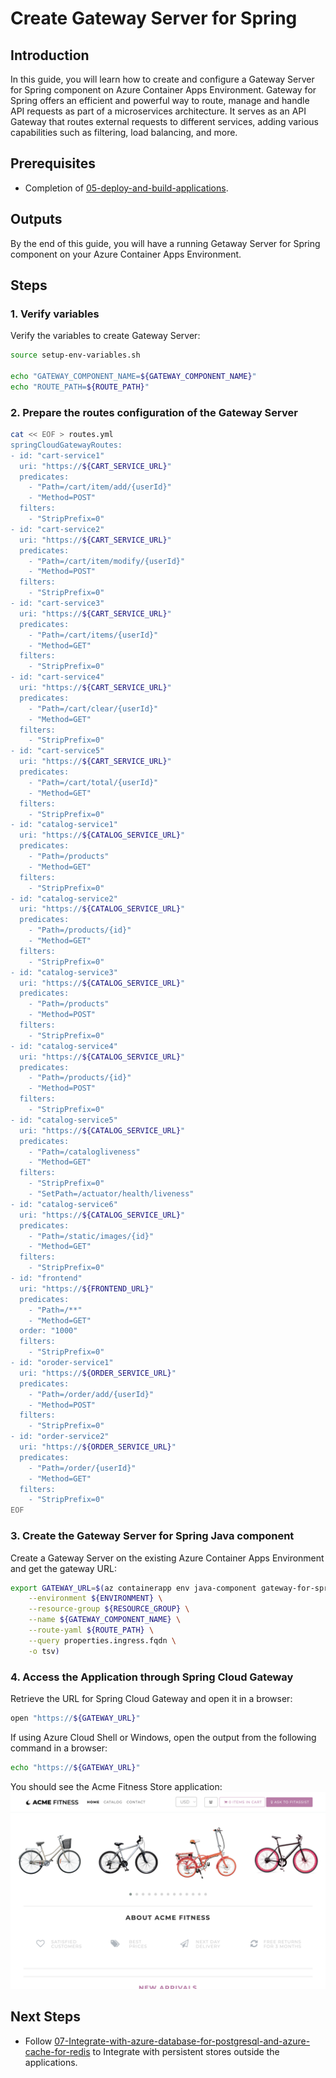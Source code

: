 # Create Gateway Server for Spring
## Introduction
In this guide, you will learn how to create and configure a Gateway Server for Spring component on Azure Container Apps Environment. Gateway for Spring offers an efficient and powerful way to route, manage and handle API requests as part of a microservices architecture. It serves as an API Gateway that routes external requests to different services, adding various capabilities such as filtering, load balancing, and more.

## Prerequisites
- Completion of [05-deploy-and-build-applications](./05-deploy-and-build-applications.md).

## Outputs
By the end of this guide, you will have a running Getaway Server for Spring component on your Azure Container Apps Environment.

## Steps

### 1. Verify variables
Verify the variables to create Gateway Server:
```bash
source setup-env-variables.sh

echo "GATEWAY_COMPONENT_NAME=${GATEWAY_COMPONENT_NAME}"
echo "ROUTE_PATH=${ROUTE_PATH}"
```

### 2. Prepare the routes configuration of the Gateway Server
```bash
cat << EOF > routes.yml
springCloudGatewayRoutes:
- id: "cart-service1"
  uri: "https://${CART_SERVICE_URL}"
  predicates:
    - "Path=/cart/item/add/{userId}"
    - "Method=POST"
  filters:
    - "StripPrefix=0"
- id: "cart-service2"
  uri: "https://${CART_SERVICE_URL}"
  predicates:
    - "Path=/cart/item/modify/{userId}"
    - "Method=POST"
  filters:
    - "StripPrefix=0"
- id: "cart-service3"
  uri: "https://${CART_SERVICE_URL}"
  predicates:
    - "Path=/cart/items/{userId}"
    - "Method=GET"
  filters:
    - "StripPrefix=0"
- id: "cart-service4"
  uri: "https://${CART_SERVICE_URL}"
  predicates:
    - "Path=/cart/clear/{userId}"
    - "Method=GET"
  filters:
    - "StripPrefix=0"
- id: "cart-service5"
  uri: "https://${CART_SERVICE_URL}"
  predicates:
    - "Path=/cart/total/{userId}"
    - "Method=GET"
  filters:
    - "StripPrefix=0"
- id: "catalog-service1"
  uri: "https://${CATALOG_SERVICE_URL}"
  predicates:
    - "Path=/products"
    - "Method=GET"
  filters:
    - "StripPrefix=0"
- id: "catalog-service2"
  uri: "https://${CATALOG_SERVICE_URL}"
  predicates:
    - "Path=/products/{id}"
    - "Method=GET"
  filters:
    - "StripPrefix=0"
- id: "catalog-service3"
  uri: "https://${CATALOG_SERVICE_URL}"
  predicates:
    - "Path=/products"
    - "Method=POST"
  filters:
    - "StripPrefix=0"
- id: "catalog-service4"
  uri: "https://${CATALOG_SERVICE_URL}"
  predicates:
    - "Path=/products/{id}"
    - "Method=POST"
  filters:
    - "StripPrefix=0"
- id: "catalog-service5"
  uri: "https://${CATALOG_SERVICE_URL}"
  predicates:
    - "Path=/catalogliveness"
    - "Method=GET"
  filters:
    - "StripPrefix=0"
    - "SetPath=/actuator/health/liveness"
- id: "catalog-service6"
  uri: "https://${CATALOG_SERVICE_URL}"
  predicates:
    - "Path=/static/images/{id}"
    - "Method=GET"
  filters:
    - "StripPrefix=0"
- id: "frontend"
  uri: "https://${FRONTEND_URL}"
  predicates:
    - "Path=/**"
    - "Method=GET"
  order: "1000"
  filters:
    - "StripPrefix=0"
- id: "oroder-service1"
  uri: "https://${ORDER_SERVICE_URL}"
  predicates:
    - "Path=/order/add/{userId}"
    - "Method=POST"
  filters:
    - "StripPrefix=0"
- id: "order-service2"
  uri: "https://${ORDER_SERVICE_URL}"
  predicates:
    - "Path=/order/{userId}"
    - "Method=GET"
  filters:
    - "StripPrefix=0"
EOF
```

### 3. Create the Gateway Server for Spring Java component
Create a Gateway Server on the existing Azure Container Apps Environment and get the gateway URL:
```bash
export GATEWAY_URL=$(az containerapp env java-component gateway-for-spring create \
    --environment ${ENVIRONMENT} \
    --resource-group ${RESOURCE_GROUP} \
    --name ${GATEWAY_COMPONENT_NAME} \
    --route-yaml ${ROUTE_PATH} \
    --query properties.ingress.fqdn \
    -o tsv)
```

### 4. Access the Application through Spring Cloud Gateway
Retrieve the URL for Spring Cloud Gateway and open it in a browser:
```bash
open "https://${GATEWAY_URL}"
```
If using Azure Cloud Shell or Windows, open the output from the following command in a browser:
```bash
echo "https://${GATEWAY_URL}"
```
You should see the Acme Fitness Store application:
![An image of the ACME Fitness Store Application homepage](../media/homepage.png)

## Next Steps

- Follow [07-Integrate-with-azure-database-for-postgresql-and-azure-cache-for-redis](./07-Integrate-with-azure-database-for-postgresql-and-azure-cache-for-redis.md) to Integrate with persistent stores outside the applications.

